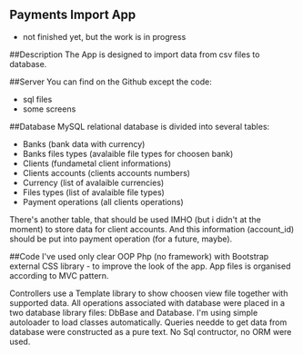
## Payments Import App 

- not finished yet, but the work is in progress

##Description
The App is designed to import data from csv files to database.

##Server
You can find on the Github except the code:
 - sql files
 - some screens
 
##Database 
MySQL relational database is divided into several tables:
 - Banks (bank data with currency)
 - Banks files types (avalaible file types for choosen bank)
 - Clients (fundametal client informations)
 - Clients accounts (clients accounts numbers)
 - Currency (list of avalaible currencies)
 - Files types (list of avalaible file types)
 - Payment operations (all clients operations)

There's another table, that should be used IMHO (but i didn't at the moment) to store data for client accounts.
And this information (account_id) should be put into payment operation (for a future, maybe).

##Code
I've used only clear OOP Php (no framework) with Bootstrap external CSS library - to improve the look of the app.
App files is organised according to MVC pattern.

Controllers use a Template library to show choosen view file together with supported data.
All operations associated with database were placed in a two database library files: DbBase and Database.
I'm using simple autoloader to load classes automatically.
Queries needde to get data from database were constructed as a pure text. No Sql contructor, no ORM were used.


